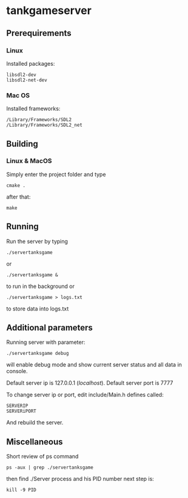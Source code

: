 # tankgameserver


## Prerequirements

### Linux
Installed packages:
```
libsdl2-dev
libsdl2-net-dev
```
### Mac OS
Installed frameworks:
```
/Library/Frameworks/SDL2
/Library/Frameworks/SDL2_net
```

## Building

### Linux & MacOS
Simply enter the project folder and type
```
cmake .
```
after that:
```$xslt
make
```
## Running
Run the server by typing
```
./servertanksgame
```
or
```$xslt
./servertanksgame &
```
to run in the background
or
```
./servertanksgame > logs.txt
```
to store data into logs.txt

## Additional parameters
Running server with parameter:
```
./servertanksgame debug
```
will enable debug mode and show current server status and all data in console.

Default server ip is 127.0.0.1 (*localhost*).
Default server port is 7777

To change server ip or port, edit include/Main.h defines called:
```
SERVERIP
SERVERiPORT
```
And rebuild the server.
## Miscellaneous
Short review of ps command
```
ps -aux | grep ./servertanksgame
```
then find ./Server process and his PID number
next step is:
```
kill -9 PID
```
